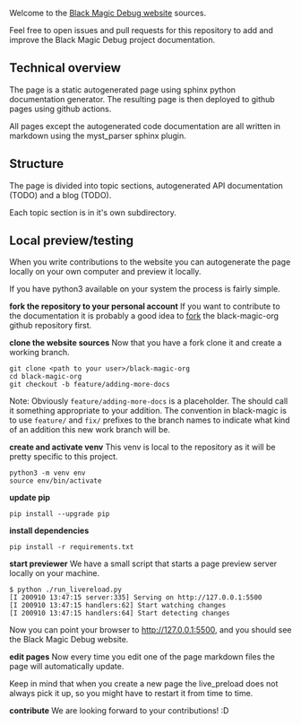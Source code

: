 Welcome to the [Black Magic Debug website](https://black-magic.org) sources.

Feel free to open issues and pull requests for this repository to add and
improve the Black Magic Debug project documentation.

## Technical overview

The page is a static autogenerated page using sphinx python documentation
generator. The resulting page is then deployed to github pages using github
actions.

All pages except the autogenerated code documentation are all written in
markdown using the myst_parser sphinx plugin.

## Structure

The page is divided into topic sections, autogenerated API documentation (TODO)
and a blog (TODO).

Each topic section is in it's own subdirectory.

## Local preview/testing

When you write contributions to the website you can autogenerate the page
locally on your own computer and preview it locally.

If you have python3 available on your system the process is fairly simple.

**fork the repository to your personal account**
If you want to contribute to the documentation it is probably a good idea to
[fork](https://docs.github.com/en/get-started/quickstart/fork-a-repo) the
black-magic-org github repository first.

**clone the website sources**
Now that you have a fork clone it and create a working branch.
```
git clone <path to your user>/black-magic-org
cd black-magic-org
git checkout -b feature/adding-more-docs
```
Note: Obviously `feature/adding-more-docs` is a placeholder. The should call it
something appropriate to your addition. The convention in black-magic is to use
`feature/` and `fix/` prefixes to the branch names to indicate what kind of an
addition this new work branch will be.

**create and activate venv**
This venv is local to the repository as it will be pretty specific to this
project.
```
python3 -m venv env
source env/bin/activate
```

**update pip**
```
pip install --upgrade pip
```

**install dependencies**
```
pip install -r requirements.txt
```

**start previewer**
We have a small script that starts a page preview server locally on your
machine.
```
$ python ./run_livereload.py
[I 200910 13:47:15 server:335] Serving on http://127.0.0.1:5500
[I 200910 13:47:15 handlers:62] Start watching changes
[I 200910 13:47:15 handlers:64] Start detecting changes
```

Now you can point your browser to http://127.0.0.1:5500, and you should see the
Black Magic Debug website.

**edit pages**
Now every time you edit one of the page markdown files the page will
automatically update.

Keep in mind that when you create a new page the live_preload does not always
pick it up, so you might have to restart it from time to time.

**contribute**
We are looking forward to your contributions! :D
